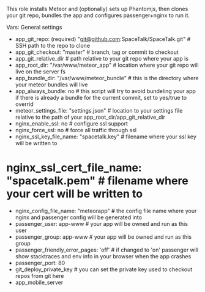 This role installs Meteor and (optionally) sets up Phantomjs, then clones your git repo, bundles the app and
configures passenger+nginx to run it.

Vars:
General settings
* app_git_repo: (required) "git@github.com:SpaceTalk/SpaceTalk.git" # SSH path to the repo to clone
* app_git_checkout: "master" # branch, tag or commit to checkout
* app_git_relative_dir # path relative to your git repo where your app is
* app_root_dir: "/var/www/meteor_app" # location where your git repo will live on the server fs
* app_bundle_dir: "/var/www/meteor_bundle" # this is the directory where your meteor bundles will live
* app_always_bundle: no # this script will try to avoid bundeling your app if there is already a bundle for the current commit, set to yes/true to overrid
* meteor_settings_file: "settings.json" # location to your settings file relative to the path of your app_root_dir/app_git_relative_dir
* nginx_enable_ssl: no # configure ssl support
* nginx_force_ssl: no # force all traffic through ssl
* nginx_ssl_key_file_name: "spacetalk.key" # filename where your ssl key will be written to
# nginx_ssl_cert_file_name: "spacetalk.pem" # filename where your cert will be written to
* nginx_config_file_name: "meteorapp" # the config file name where your nginx and passenger config will be generated into
* passenger_user: app-www # your app will be owned and run as this user
* passenger_group: app-www # your app will be owned and run as this group
* passenger_friendly_error_pages: 'off' # if changed to 'on' passenger will show stacktraces and env info in your browser when the app crashes
* passenger_port: 80
* git_deploy_private_key # you can set the private key used to checkout repos from git here
* app_mobile_server